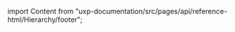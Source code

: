 
import Content from "uxp-documentation/src/pages/api/reference-html/Hierarchy/footer";

<Content query="product=xd"/>
